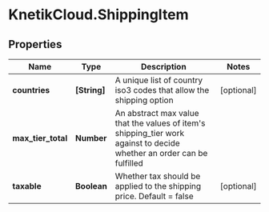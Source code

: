 # KnetikCloud.ShippingItem

## Properties
Name | Type | Description | Notes
------------ | ------------- | ------------- | -------------
**countries** | **[String]** | A unique list of country iso3 codes that allow the shipping option | [optional] 
**max_tier_total** | **Number** | An abstract max value that the values of item&#39;s shipping_tier work against to decide whether an order can be fulfilled | 
**taxable** | **Boolean** | Whether tax should be applied to the shipping price.  Default &#x3D; false | [optional] 


